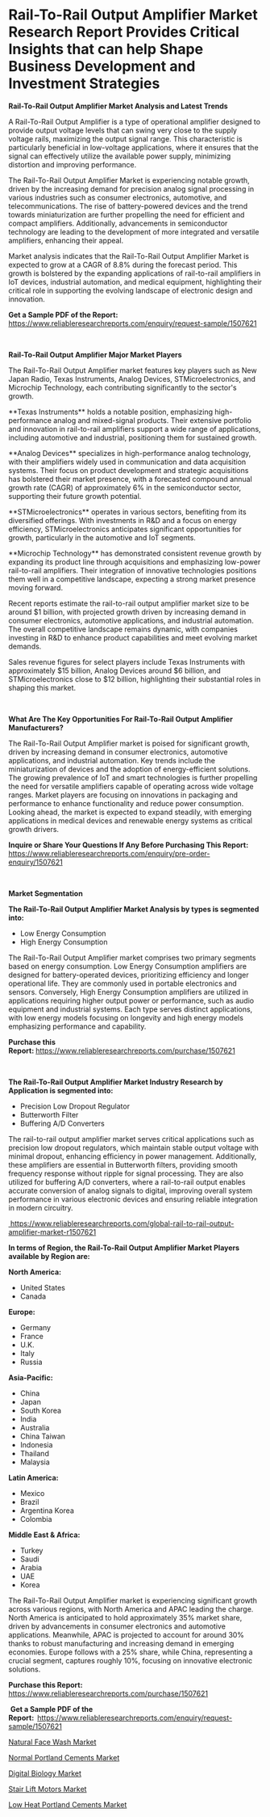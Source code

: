 <p><h1>Rail-To-Rail Output Amplifier Market Research Report Provides Critical Insights that can help Shape Business Development and Investment Strategies</h1></p><p><strong>Rail-To-Rail Output Amplifier Market Analysis and Latest Trends</strong></p>
<p><p>A Rail-To-Rail Output Amplifier is a type of operational amplifier designed to provide output voltage levels that can swing very close to the supply voltage rails, maximizing the output signal range. This characteristic is particularly beneficial in low-voltage applications, where it ensures that the signal can effectively utilize the available power supply, minimizing distortion and improving performance.</p><p>The Rail-To-Rail Output Amplifier Market is experiencing notable growth, driven by the increasing demand for precision analog signal processing in various industries such as consumer electronics, automotive, and telecommunications. The rise of battery-powered devices and the trend towards miniaturization are further propelling the need for efficient and compact amplifiers. Additionally, advancements in semiconductor technology are leading to the development of more integrated and versatile amplifiers, enhancing their appeal.</p><p>Market analysis indicates that the Rail-To-Rail Output Amplifier Market is expected to grow at a CAGR of 8.8% during the forecast period. This growth is bolstered by the expanding applications of rail-to-rail amplifiers in IoT devices, industrial automation, and medical equipment, highlighting their critical role in supporting the evolving landscape of electronic design and innovation.</p></p>
<p><strong>Get a Sample PDF of the Report:&nbsp;</strong> <a href="https://www.reliableresearchreports.com/enquiry/request-sample/1507621">https://www.reliableresearchreports.com/enquiry/request-sample/1507621</a></p>
<p>&nbsp;</p>
<p><strong>Rail-To-Rail Output Amplifier Major Market Players</strong></p>
<p><p>The Rail-To-Rail Output Amplifier market features key players such as New Japan Radio, Texas Instruments, Analog Devices, STMicroelectronics, and Microchip Technology, each contributing significantly to the sector's growth. </p><p>**Texas Instruments** holds a notable position, emphasizing high-performance analog and mixed-signal products. Their extensive portfolio and innovation in rail-to-rail amplifiers support a wide range of applications, including automotive and industrial, positioning them for sustained growth.</p><p>**Analog Devices** specializes in high-performance analog technology, with their amplifiers widely used in communication and data acquisition systems. Their focus on product development and strategic acquisitions has bolstered their market presence, with a forecasted compound annual growth rate (CAGR) of approximately 6% in the semiconductor sector, supporting their future growth potential.</p><p>**STMicroelectronics** operates in various sectors, benefiting from its diversified offerings. With investments in R&D and a focus on energy efficiency, STMicroelectronics anticipates significant opportunities for growth, particularly in the automotive and IoT segments.</p><p>**Microchip Technology** has demonstrated consistent revenue growth by expanding its product line through acquisitions and emphasizing low-power rail-to-rail amplifiers. Their integration of innovative technologies positions them well in a competitive landscape, expecting a strong market presence moving forward.</p><p>Recent reports estimate the rail-to-rail output amplifier market size to be around $1 billion, with projected growth driven by increasing demand in consumer electronics, automotive applications, and industrial automation. The overall competitive landscape remains dynamic, with companies investing in R&D to enhance product capabilities and meet evolving market demands. </p><p>Sales revenue figures for select players include Texas Instruments with approximately $15 billion, Analog Devices around $6 billion, and STMicroelectronics close to $12 billion, highlighting their substantial roles in shaping this market.</p></p>
<p>&nbsp;</p>
<p><strong>What Are The Key Opportunities For Rail-To-Rail Output Amplifier Manufacturers?</strong></p>
<p><p>The Rail-To-Rail Output Amplifier market is poised for significant growth, driven by increasing demand in consumer electronics, automotive applications, and industrial automation. Key trends include the miniaturization of devices and the adoption of energy-efficient solutions. The growing prevalence of IoT and smart technologies is further propelling the need for versatile amplifiers capable of operating across wide voltage ranges. Market players are focusing on innovations in packaging and performance to enhance functionality and reduce power consumption. Looking ahead, the market is expected to expand steadily, with emerging applications in medical devices and renewable energy systems as critical growth drivers.</p></p>
<p><strong>Inquire or Share Your Questions If Any Before Purchasing This Report:</strong> <a href="https://www.reliableresearchreports.com/enquiry/pre-order-enquiry/1507621">https://www.reliableresearchreports.com/enquiry/pre-order-enquiry/1507621</a></p>
<p>&nbsp;</p>
<p><strong>Market Segmentation</strong></p>
<p><strong>The Rail-To-Rail Output Amplifier Market Analysis by types is segmented into:</strong></p>
<p><ul><li>Low Energy Consumption</li><li>High Energy Consumption</li></ul></p>
<p><p>The Rail-To-Rail Output Amplifier market comprises two primary segments based on energy consumption. Low Energy Consumption amplifiers are designed for battery-operated devices, prioritizing efficiency and longer operational life. They are commonly used in portable electronics and sensors. Conversely, High Energy Consumption amplifiers are utilized in applications requiring higher output power or performance, such as audio equipment and industrial systems. Each type serves distinct applications, with low energy models focusing on longevity and high energy models emphasizing performance and capability.</p></p>
<p><strong>Purchase this Report:&nbsp;</strong><a href="https://www.reliableresearchreports.com/purchase/1507621">https://www.reliableresearchreports.com/purchase/1507621</a></p>
<p>&nbsp;</p>
<p><strong>The Rail-To-Rail Output Amplifier Market Industry Research by Application is segmented into:</strong></p>
<p><ul><li>Precision Low Dropout Regulator</li><li>Butterworth Filter</li><li>Buffering A/D Converters</li></ul></p>
<p><p>The rail-to-rail output amplifier market serves critical applications such as precision low dropout regulators, which maintain stable output voltage with minimal dropout, enhancing efficiency in power management. Additionally, these amplifiers are essential in Butterworth filters, providing smooth frequency response without ripple for signal processing. They are also utilized for buffering A/D converters, where a rail-to-rail output enables accurate conversion of analog signals to digital, improving overall system performance in various electronic devices and ensuring reliable integration in modern circuitry.</p></p>
<p><a href="https://www.reliableresearchreports.com/global-rail-to-rail-output-amplifier-market-r1507621">&nbsp;https://www.reliableresearchreports.com/global-rail-to-rail-output-amplifier-market-r1507621</a></p>
<p><strong>In terms of Region, the Rail-To-Rail Output Amplifier Market Players available by Region are:</strong></p>
<p>
    <p> <strong> North America: </strong>
        <ul>
            <li>United States</li>
            <li>Canada</li>
        </ul>
        </p> 
    <p> <strong> Europe: </strong>
        <ul>
            <li>Germany</li>
            <li>France</li>
            <li>U.K.</li>
            <li>Italy</li>
            <li>Russia</li>
        </ul>
        </p> 
    <p> <strong> Asia-Pacific: </strong>
        <ul>
            <li>China</li>
            <li>Japan</li>
            <li>South Korea</li>
            <li>India</li>
            <li>Australia</li>
            <li>China Taiwan</li>
            <li>Indonesia</li>
            <li>Thailand</li>
            <li>Malaysia</li>
        </ul>
        </p> 
    <p> <strong> Latin America: </strong>
        <ul>
            <li>Mexico</li>
            <li>Brazil</li>
            <li>Argentina Korea</li>
            <li>Colombia</li>
        </ul>
        </p> 
    <p> <strong> Middle East & Africa: </strong>
        <ul>
            <li>Turkey</li>
            <li>Saudi</li>
            <li>Arabia</li>
            <li>UAE</li>
            <li>Korea</li>
        </ul>
    </p>
    </p>
<p><p>The Rail-To-Rail Output Amplifier market is experiencing significant growth across various regions, with North America and APAC leading the charge. North America is anticipated to hold approximately 35% market share, driven by advancements in consumer electronics and automotive applications. Meanwhile, APAC is projected to account for around 30% thanks to robust manufacturing and increasing demand in emerging economies. Europe follows with a 25% share, while China, representing a crucial segment, captures roughly 10%, focusing on innovative electronic solutions.</p></p>
<p><strong>Purchase this Report: </strong><a href="https://www.reliableresearchreports.com/purchase/1507621">https://www.reliableresearchreports.com/purchase/1507621</a></p>
<p>&nbsp;<strong>Get a Sample PDF of the Report:&nbsp;&nbsp;</strong><a href="https://www.reliableresearchreports.com/enquiry/request-sample/1507621">https://www.reliableresearchreports.com/enquiry/request-sample/1507621</a></p>
<p><strong></strong></p>
<p><p><a href="https://issuu.com/reportprime-2/docs/natural-face-wash-market-size-2030._49f7fb819dd961">Natural Face Wash Market</a></p><p><a href="https://github.com/bmorecock/Market-Research-Report-List-5/blob/main/normal-portland-cements-market.md">Normal Portland Cements Market</a></p><p><a href="https://medium.com/@shuvohaque90/digital-biology-market-size-share-growth-and-market-analysis-by-type-by-application-57add5ba30b3">Digital Biology Market</a></p><p><a href="https://medium.com/@shuvohaque90/stair-lift-motors-market-size-market-segmentation-market-trends-and-growth-analysis-forecast-till-6cd460226639">Stair Lift Motors Market</a></p><p><a href="https://github.com/AshrafKhan865/Market-Research-Report-List-1/blob/main/low-heat-portland-cements-market.md">Low Heat Portland Cements Market</a></p></p>